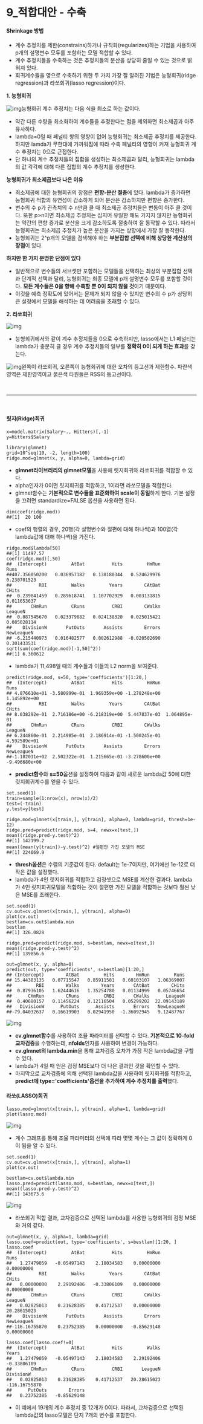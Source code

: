 # 9_적합대안 - 수축

#### **Shrinkage 방법**

- 계수 추정치를 제한(constrains)하거나 규칙화(regularizes)하는 기법을 사용하여 p개의 설명변수 모두를 포함하는 모델 적합할 수 있다.
- 계수 추정치들을 수축하는 것은 추정치들의 분산을 상당히 줄일 수 있는 것으로 밝혀져 있다.
- 회귀계수들을 영으로 수축하기 위한 두 가지 가장 잘 알려진 기법은 능형회귀(ridge regression)과 라쏘회귀(lasso regression)이다.

**1. 능형회귀**



![img](https://blog.kakaocdn.net/dn/bjwn12/btq3htNLadE/fLrzoYgWkgwInfCN4zNas0/img.png)능형회귀 계수 추정치는 다음 식을 최소로 하는 값이다.



- 약간 다른 수량을 최소화하여 계수들을 추정한다는 점을 제외하면 최소제곱과 아주 유사하다.
- lambda=0일 때 페널티 항의 영향이 없어 능형회귀는 최소제곱 추정치를 제공한다. 하지만 lamda가 무한대에 가까워짐에 따라 수축 페널티의 영향이 커져 능형회귀 계수 추정치는 0으로 근접한다.
- 단 하나의 계수 추정치들의 집합을 생성하는 최소제곱과 달리, 능형회귀는 lambda의 값 각각에 대해 다른 집합의 계수 추정치를 생성한다.

 

**능형회귀가 최소제곱보다 나은 이유**

- 최소제곱에 대한 능형회귀의 장점은 **편향-분산 절충**에 있다. lambda가 증가하면 능형회귀 적합의 유연성이 감소하게 되어 분산은 감소하지만 편향은 증가한다.
- 변수의 수 p가 관측치의 수 n만큼 클 때 최소제곱 추정치들은 변동이 아주 클 것이다. 또한 p>n이면 최소제곱 추정치는 심지어 유일한 해도 가지지 않지만 능형회귀는 약간의 편향 증가로 분산을 크게 감소하도록 절충하여 잘 동작할 수 있다. 따라서 능형회귀는 최소제곱 추정치가 높은 분산을 가지는 상항에서 가장 잘 동작한다.
- 능형회귀는 2^p개의 모델을 검색해야 하는 **부분집합 선택에 비해 상당한 계산상의 장점**이 있다.

**하지만 한 가지 분명한 단점이 있다**

- 일반적으로 변수들의 서브셋만 포함하는 모델들을 선택하는 최상의 부분집합 선택과 단계적 선택과 달리, 능형회귀는 최종 모델에 p개 설명변수 모두를 포함할 것이다. **모든 계수들은 0을 향해 수축할 뿐 0이 되지 않을 것**이기 때문이다.
- 이것을 예측 정확도에 있어서는 문제가 되지 않을 수 있지만 변수의 수 p가 상당히 큰 설정에서 모델을 해석하는 데 어려움을 초래할 수 있다.

**2. 라쏘회귀**



![img](https://blog.kakaocdn.net/dn/th9YW/btq3mdXeMLY/IFCQaLpJYdAYezWAzYzWtk/img.png)



- 능형회귀에서와 같이 계수 추정치들을 0으로 수축하지만, lasso에서는 L1 페널티는 lambda가 충분히 클 경우 계수 추정치들의 일부를 **정확히 0이 되게 하는 효과**를 갖는다.



![img](https://blog.kakaocdn.net/dn/lUsFP/btq3mYkXFp6/R5xNysHqcOI5TyM4viFLpK/img.png)왼쪽이 라쏘회귀, 오른쪽이 능형회귀에 대한 오차의 등고선과 제한함수. 파란색 영역은 제한영역이고 붉은색 타원들은 RSS의 등고선이다.

<br>

---

<br>

#### **릿지(Ridge)회귀**

```
x=model.matrix(Salary~., Hitters)[,-1]
y=Hitters$Salary

library(glmnet)
grid=10^seq(10, -2, length=100)
ridge.mod=glmnet(x, y, alpha=0, lambda=grid)
```

- **glmnet라이브러리의 glmnet모델**을 사용해 릿지회귀와 라쏘회귀를 적합할 수 있다.
- alpha인자가 0이면 릿지회귀를 적합하고, 1이라면 라쏘모델을 적합한다.
- glmnet함수는 **기본적으로 변수들을 표준화하여 scale이 동일**하게 한다. 기본 설정을 끄려면 standardize=FALSE 옵션을 사용하면 된다.

```
dim(coef(ridge.mod))
##[1]  20 100
```

- coef의 행렬의 경우, 20행(각 설명변수와 절편에 대해 하나씩)과 100열(각 lambda값에 대해 하나씩)을 가진다.

```
ridge.mod$lambda[50]
##[1] 11497.57
coef(ridge.mod)[,50]
##  (Intercept)         AtBat          Hits         HmRun          Runs 
##407.356050200   0.036957182   0.138180344   0.524629976   0.230701523 
##          RBI         Walks         Years        CAtBat         CHits 
##  0.239841459   0.289618741   1.107702929   0.003131815   0.011653637 
##       CHmRun         CRuns          CRBI        CWalks       LeagueN 
##  0.087545670   0.023379882   0.024138320   0.025015421   0.085028114 
##    DivisionW       PutOuts       Assists        Errors    NewLeagueN 
## -6.215440973   0.016482577   0.002612988  -0.020502690   0.301433531 
sqrt(sum(coef(ridge.mod)[-1,50]^2))
##[1] 6.360612
```

- lambda가 11,498일 때의 계수들과 이들의 L2 norm을 보여준다.

```
predict(ridge.mod, s=50, type='coefficients')[1:20,]
##  (Intercept)         AtBat          Hits         HmRun          Runs 
## 4.876610e+01 -3.580999e-01  1.969359e+00 -1.278248e+00  1.145892e+00 
##          RBI         Walks         Years        CAtBat         CHits 
## 8.038292e-01  2.716186e+00 -6.218319e+00  5.447837e-03  1.064895e-01 
##       CHmRun         CRuns          CRBI        CWalks       LeagueN 
## 6.244860e-01  2.214985e-01  2.186914e-01 -1.500245e-01  4.592589e+01 
##    DivisionW       PutOuts       Assists        Errors    NewLeagueN 
##-1.182011e+02  2.502322e-01  1.215665e-01 -3.278600e+00 -9.496680e+00 
```

- **predict함수**와 **s=50**옵션을 설정하여 다음과 같이 새로운 lambda값 50에 대한 릿지회귀계수를 얻을 수 있다.

```
set.seed(1)
train=sample(1:nrow(x), nrow(x)/2)
test=(-train)
y.test=y[test]

ridge.mod=glmnet(x[train,], y[train], alpha=0, lambda=grid, thresh=1e-12)
ridge.pred=predict(ridge.mod, s=4, newx=x[test,])
mean((ridge.pred-y.test)^2)
##[1] 142199.2
mean((mean(y[train])-y.test)^2) #절편만 가진 모델의 MSE
##[1] 224669.9
```

- **thresh옵션**은 수렴의 기준값이 된다. default는 1e-7이지만, 여기에선 1e-12로 더 작은 값을 설정했다.
- lambda가 4인 릿지회귀를 적합하고 검정셋으로 MSE를 계산한 결과다. lambda가 4인 릿지회귀모델을 적합하는 것이 절편만 가진 모델을 적합하는 것보다 훨씬 낮은 MSE를 초래한다.

```
set.seed(1)
cv.out=cv.glmnet(x[train,], y[train], alpha=0)
plot(cv.out)
bestlam=cv.out$lambda.min
bestlam
##[1] 326.0828

ridge.pred=predict(ridge.mod, s=bestlam, newx=x[test,])
mean((ridge.pred-y.test)^2)
##[1] 139856.6

out=glmnet(x, y, alpha=0)
predict(out, type='coefficients', s=bestlam)[1:20,]
## (Intercept)        AtBat         Hits        HmRun         Runs 
## 15.44383135   0.07715547   0.85911581   0.60103107   1.06369007 
##         RBI        Walks        Years       CAtBat        CHits 
##  0.87936105   1.62444616   1.35254780   0.01134999   0.05746654 
##      CHmRun        CRuns         CRBI       CWalks      LeagueN 
##  0.40680157   0.11456224   0.12116504   0.05299202  22.09143189 
##   DivisionW      PutOuts      Assists       Errors   NewLeagueN 
##-79.04032637   0.16619903   0.02941950  -1.36092945   9.12487767 
```



![img](https://blog.kakaocdn.net/dn/b5QzDt/btq3vUWpsXa/Mz8itold79iaA3TEoO8Ot1/img.png)



- **cv.glmnet함수**를 사용하여 조율 파라미터를 선택할 수 있다. **기본적으로 10-fold교차검증**을 수행하는데, **nfolds**인자를 사용하여 변경이 가능하다.
- **cv.glmnet의 lambda.min**을 통해 교차검증 오차가 가장 작은 lambda값을 구할 수 있다.
- lambda가 4일 때 얻은 검정 MSE보다 더 나은 결과인 것을 확인할 수 있다.
- 마지막으로 교차검증에 의해 선택된 lambda값을 사용하여 릿지회귀를 적합하고, **predict에 type='coefficients'옵션을 추가하여 계수 추정치를 출력**했다.

#### **라쏘(LASSO)회귀**

```
lasso.mod=glmnet(x[train,], y[train], alpha=1, lambda=grid)
plot(lasso.mod)
```



![img](https://blog.kakaocdn.net/dn/pqNtz/btq3qNKu6nb/VOjC4QkkBQla3gLSGvhVQK/img.png)



- 계수 그래프를 통해 조율 파라미터의 선택에 따라 몇몇 계수는 그 값이 정확하게 0이 됨을 알 수 있다.

```
set.seed(1)
cv.out=cv.glmnet(x[train,], y[train], alpha=1)
plot(cv.out)

bestlam=cv.out$lambda.min
lasso.pred=predict(lasso.mod, s=bestlam, newx=x[test,])
mean((lasso.pred-y.test)^2)
##[1] 143673.6
```



![img](https://blog.kakaocdn.net/dn/zvjap/btq3qMkwBtD/fkWlsuMbdCIXikN3GBDtZ1/img.png)



- 라쏘회귀 적합 결과, 교차검증으로 선택된 lambda를 사용한 능형회귀의 검정 MSE와 거의 같다.

```
out=glmnet(x, y, alpha=1, lambda=grid)
lasso.coef=predict(out, type='coefficients', s=bestlam)[1:20, ]
lasso.coef
##  (Intercept)         AtBat          Hits         HmRun          Runs 
##   1.27479059   -0.05497143    2.18034583    0.00000000    0.00000000 
##          RBI         Walks         Years        CAtBat         CHits 
##   0.00000000    2.29192406   -0.33806109    0.00000000    0.00000000 
##       CHmRun         CRuns          CRBI        CWalks       LeagueN 
##   0.02825013    0.21628385    0.41712537    0.00000000   20.28615023 
##    DivisionW       PutOuts       Assists        Errors    NewLeagueN 
##-116.16755870    0.23752385    0.00000000   -0.85629148    0.00000000 

lasso.coef[lasso.coef!=0]
##  (Intercept)         AtBat          Hits         Walks         Years 
##   1.27479059   -0.05497143    2.18034583    2.29192406   -0.33806109 
##       CHmRun         CRuns          CRBI       LeagueN     DivisionW 
##   0.02825013    0.21628385    0.41712537   20.28615023 -116.16755870 
##      PutOuts        Errors 
##   0.23752385   -0.85629148 
```

- 이 예에서 19개의 계수 추정치 중 12개가 0이다. 따라서, 교차검증으로 선택된 lambda값의 lasso모델은 단지 7개의 변수를 포함한다.
